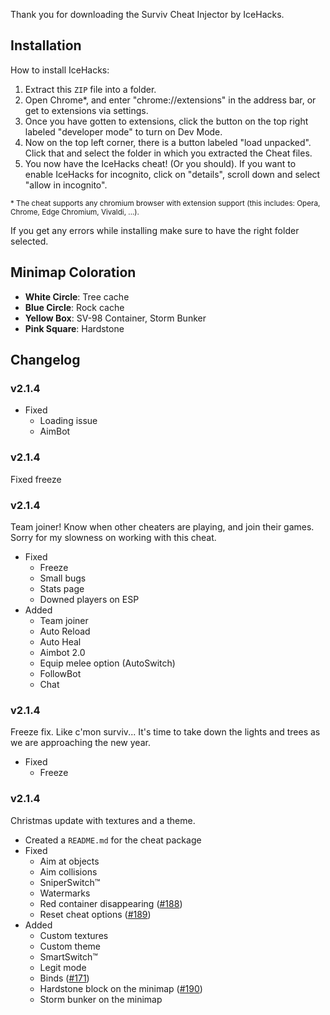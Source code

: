 Thank you for downloading the Surviv Cheat Injector by IceHacks.

## Installation

How to install IceHacks:

1. Extract this `ZIP` file into a folder.
2. Open Chrome\*, and enter "chrome://extensions" in the address bar, or get to extensions via settings.
3. Once you have gotten to extensions, click the button on the top right labeled "developer mode" to turn on Dev Mode.
4. Now on the top left corner, there is a button labeled "load unpacked". Click that and select the folder in which you extracted the Cheat files.
5. You now have the IceHacks cheat! (Or you should). If you want to enable IceHacks for incognito, click on "details", scroll down and select "allow in incognito".

<sup>\* The cheat supports any chromium browser with extension support (this includes: Opera, Chrome, Edge Chromium, Vivaldi, ...).</sup>

If you get any errors while installing make sure to have the right folder selected.

## Minimap Coloration

-   **White Circle**: Tree cache
-   **Blue Circle**: Rock cache
-   **Yellow Box**: SV-98 Container, Storm Bunker
-   **Pink Square**: Hardstone

## Changelog

### v2.1.4

-   Fixed
    -   Loading issue
    -   AimBot

### v2.1.4

Fixed freeze

### v2.1.4

Team joiner! Know when other cheaters are playing, and join their games. Sorry for my slowness on working with this cheat.

-   Fixed
    -   Freeze
    -   Small bugs
    -   Stats page
    -   Downed players on ESP
-   Added
    -   Team joiner
    -   Auto Reload
    -   Auto Heal
    -   Aimbot 2.0
    -   Equip melee option (AutoSwitch)
    -   FollowBot
    -   Chat

### v2.1.4

Freeze fix. Like c'mon surviv... It's time to take down the lights and trees as we are approaching the new year.

-   Fixed
    -   Freeze

### v2.1.4

Christmas update with textures and a theme.

-   Created a `README.md` for the cheat package
-   Fixed
    -   Aim at objects
    -   Aim collisions
    -   SniperSwitch™
    -   Watermarks
    -   Red container disappearing ([#188](https://github.com/IceHacks/SurvivCheatInjector/issues/188))
    -   Reset cheat options ([#189](https://github.com/IceHacks/SurvivCheatInjector/issues/189))
-   Added
    -   Custom textures
    -   Custom theme
    -   SmartSwitch™
    -   Legit mode
    -   Binds ([#171](https://github.com/IceHacks/SurvivCheatInjector/issues/171))
    -   Hardstone block on the minimap ([#190](https://github.com/IceHacks/SurvivCheatInjector/issues/190))
    -   Storm bunker on the minimap
